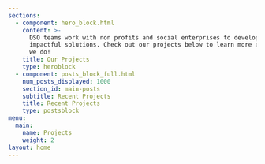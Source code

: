 ```yaml
---
sections:
  - component: hero_block.html
    content: >-
      DSO teams work with non profits and social enterprises to develop
      impactful solutions. Check out our projects below to learn more about what
      we do!
    title: Our Projects
    type: heroblock
  - component: posts_block_full.html
    num_posts_displayed: 1000
    section_id: main-posts
    subtitle: Recent Projects
    title: Recent Projects
    type: postsblock
menu:
  main:
    name: Projects
    weight: 2
layout: home
---
```


